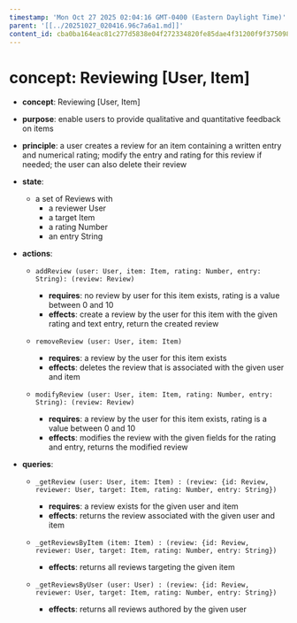 ```yaml
---
timestamp: 'Mon Oct 27 2025 02:04:16 GMT-0400 (Eastern Daylight Time)'
parent: '[[../20251027_020416.96c7a6a1.md]]'
content_id: cba0ba164eac81c277d5838e04f272334820fe85dae4f31200f9f3750982dcef
---
```


# concept: Reviewing \[User, Item]

* **concept**: Reviewing \[User, Item]

* **purpose**: enable users to provide qualitative and quantitative feedback on items

* **principle**: a user creates a review for an item containing a written entry and numerical rating; modify the entry and rating for this review if needed; the user can also delete their review

* **state**:
  * a set of Reviews with
    * a reviewer User
    * a target Item
    * a rating Number
    * an entry String

* **actions**:
  * `addReview (user: User, item: Item, rating: Number, entry: String): (review: Review)`
    * **requires**: no review by user for this item exists, rating is a value between 0 and 10
    * **effects**: create a review by the user for this item with the given rating and text entry, return the created review

  * `removeReview (user: User, item: Item)`
    * **requires**: a review by the user for this item exists
    * **effects**: deletes the review that is associated with the given user and item

  * `modifyReview (user: User, item: Item, rating: Number, entry: String): (review: Review)`
    * **requires**: a review by the user for this item exists, rating is a value between 0 and 10
    * **effects**: modifies the review with the given fields for the rating and entry, returns the modified review

* **queries**:
  * `_getReview (user: User, item: Item) : (review: {id: Review, reviewer: User, target: Item, rating: Number, entry: String})`
    * **requires**: a review exists for the given user and item
    * **effects**: returns the review associated with the given user and item

  * `_getReviewsByItem (item: Item) : (review: {id: Review, reviewer: User, target: Item, rating: Number, entry: String})`
    * **effects**: returns all reviews targeting the given item

  * `_getReviewsByUser (user: User) : (review: {id: Review, reviewer: User, target: Item, rating: Number, entry: String})`
    * **effects**: returns all reviews authored by the given user
